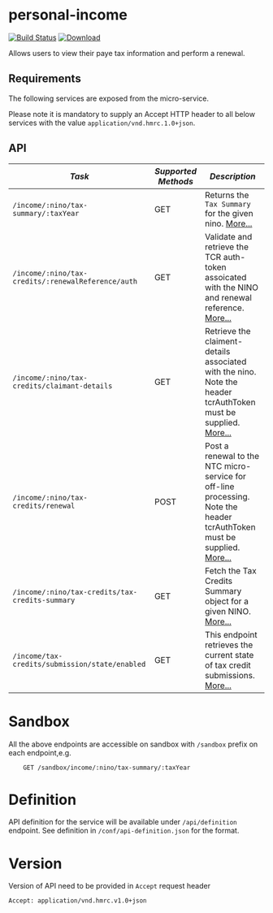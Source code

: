 personal-income
=============================================

[![Build Status](https://travis-ci.org/hmrc/personal-income.svg?branch=master)](https://travis-ci.org/hmrc/personal-income) [ ![Download](https://api.bintray.com/packages/hmrc/releases/personal-income/images/download.svg) ](https://bintray.com/hmrc/releases/personal-income/_latestVersion)

Allows users to view their paye tax information and perform a renewal.

Requirements
------------

The following services are exposed from the micro-service.

Please note it is mandatory to supply an Accept HTTP header to all below services with the value ```application/vnd.hmrc.1.0+json```. 

API
---

| *Task* | *Supported Methods* | *Description* |
|--------|----|----|
| ```/income/:nino/tax-summary/:taxYear``` | GET | Returns the ```Tax Summary``` for the given nino. [More...](docs/tax-summary.md)  |
| ```/income/:nino/tax-credits/:renewalReference/auth``` | GET | Validate and retrieve the TCR auth-token assoicated with the NINO and renewal reference. [More...](docs/authenticate.md)|
| ```/income/:nino/tax-credits/claimant-details``` | GET | Retrieve the claiment-details associated with the nino. Note the header tcrAuthToken must be supplied. [More...](docs/claimentDetails.md) |
| ```/income/:nino/tax-credits/renewal``` | POST | Post a renewal to the NTC micro-service for off-line processing. Note the header tcrAuthToken must be supplied. [More...](docs/renewal.md)|
| ```/income/:nino/tax-credits/tax-credits-summary``` | GET | Fetch the Tax Credits Summary object for a given NINO. [More...](docs/tax-credits-summary.md)|
| ```/income/tax-credits/submission/state/enabled``` | GET | This endpoint retrieves the current state of tax credit submissions. [More...](docs/tax-credits-submission-state-enabled.md)|

# Sandbox
All the above endpoints are accessible on sandbox with `/sandbox` prefix on each endpoint,e.g.
```
    GET /sandbox/income/:nino/tax-summary/:taxYear
```

# Definition
API definition for the service will be available under `/api/definition` endpoint.
See definition in `/conf/api-definition.json` for the format.

# Version
Version of API need to be provided in `Accept` request header
```
Accept: application/vnd.hmrc.v1.0+json
```
